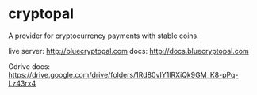 # cryptopal

A provider for cryptocurrency payments with stable coins.

live server: http://bluecryptopal.com
docs: http://docs.bluecryptopal.com

Gdrive docs:
https://drive.google.com/drive/folders/1Rd80vIY1lRXiQk9GM_K8-pPq-Lz43rx4

